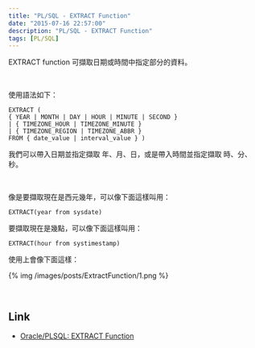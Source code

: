 ```yaml
---
title: "PL/SQL - EXTRACT Function"
date: "2015-07-16 22:57:00"
description: "PL/SQL - EXTRACT Function"
tags: [PL/SQL]
---
```




EXTRACT function 可擷取日期或時間中指定部分的資料。  

<!-- More -->

<br/>


使用語法如下：  

    EXTRACT (
    { YEAR | MONTH | DAY | HOUR | MINUTE | SECOND }
    | { TIMEZONE_HOUR | TIMEZONE_MINUTE }
    | { TIMEZONE_REGION | TIMEZONE_ABBR }
    FROM { date_value | interval_value } )


我們可以帶入日期並指定擷取 年、月、日，或是帶入時間並指定擷取 時、分、秒。  

<br/>


像是要擷取現在是西元幾年，可以像下面這樣叫用：  

    EXTRACT(year from sysdate)


要擷取現在是幾點，可以像下面這樣叫用：  

    EXTRACT(hour from systimestamp)


使用上會像下面這樣：  

{% img /images/posts/ExtractFunction/1.png %}

<br/>

Link
----
* [Oracle/PLSQL: EXTRACT Function](http://www.techonthenet.com/oracle/functions/extract.php)
